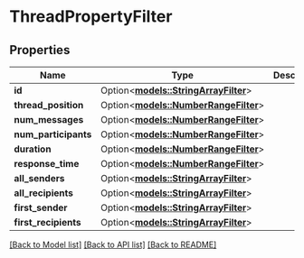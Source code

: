 # ThreadPropertyFilter

## Properties

Name | Type | Description | Notes
------------ | ------------- | ------------- | -------------
**id** | Option<[**models::StringArrayFilter**](StringArrayFilter.md)> |  | [optional]
**thread_position** | Option<[**models::NumberRangeFilter**](NumberRangeFilter.md)> |  | [optional]
**num_messages** | Option<[**models::NumberRangeFilter**](NumberRangeFilter.md)> |  | [optional]
**num_participants** | Option<[**models::NumberRangeFilter**](NumberRangeFilter.md)> |  | [optional]
**duration** | Option<[**models::NumberRangeFilter**](NumberRangeFilter.md)> |  | [optional]
**response_time** | Option<[**models::NumberRangeFilter**](NumberRangeFilter.md)> |  | [optional]
**all_senders** | Option<[**models::StringArrayFilter**](StringArrayFilter.md)> |  | [optional]
**all_recipients** | Option<[**models::StringArrayFilter**](StringArrayFilter.md)> |  | [optional]
**first_sender** | Option<[**models::StringArrayFilter**](StringArrayFilter.md)> |  | [optional]
**first_recipients** | Option<[**models::StringArrayFilter**](StringArrayFilter.md)> |  | [optional]

[[Back to Model list]](../README.md#documentation-for-models) [[Back to API list]](../README.md#documentation-for-api-endpoints) [[Back to README]](../README.md)


